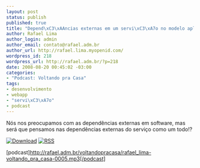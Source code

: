```yaml
--- 
layout: post
status: publish
published: true
title: "Depend\xC3\xAAncias externas em um servi\xC3\xA7o no modelo aplica\xC3\xA7\xC3\xA3o web"
author: Rafael Lima
author_login: admin
author_email: contato@rafael.adm.br
author_url: http://rafael.lima.myopenid.com/
wordpress_id: 218
wordpress_url: http://rafael.adm.br/?p=218
date: 2008-08-20 00:45:02 -03:00
categories: 
- "Podcast: Voltando pra Casa"
tags: 
- desenvolvimento
- webapp
- "servi\xC3\xA7o"
- podcast
---
```

Nós nos preocupamos com as dependências externas em software, mas será que pensamos nas dependências externas do serviço como um todo!?

<a class="noborder" href="http://rafael.adm.br/voltandopracasa/rafael_lima-voltando_pra_casa-0005.mp3" title="Download"><img src="http://rafael.adm.br/images/download_green.gif" border="0" alt="Download" /></a> <a class="noborder" href="http://feeds.feedburner.com/rafael_lima_podcast" title="RSS"><img src="http://rafael.adm.br/images/icn-feed-16x16.png" border="0" alt="RSS" /></a>

[podcast]http://rafael.adm.br/voltandopracasa/rafael_lima-voltando_pra_casa-0005.mp3[/podcast]
